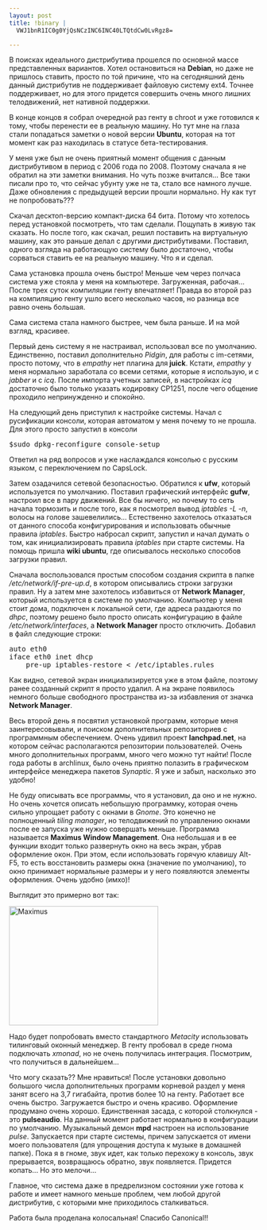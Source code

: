 ```yaml
--- 
layout: post
title: !binary |
  VWJ1bnR1IC0g0YjQsNCzINC6INC40LTQtdCw0LvRgz8=

---
```

В поисках идеального дистрибутива прошелся по основной массе представленных вариантов. Хотел остановиться на <strong>Debian</strong>, но даже не пришлось ставить, просто по той причине, что на сегодняшний день данный дистрибутив не поддерживает файловую систему ext4. Точнее поддерживает, но для этого придется совершить очень много лишних телодвижений, нет нативной поддержки.

В конце концов я собрал очередной раз генту в chroot и уже готовился к тому, чтобы перенести ее в реальную машину. Но тут мне на глаза стали попадаться заметки о новой версии <strong>Ubuntu</strong>, которая на тот момент как раз находилась в статусе бета-тестирования.

У меня уже был не очень приятный момент общения с данным дистрибутивом в период с 2006 года по 2008. Поэтому сначала я не обратил на эти заметки внимания. Но чуть позже вчитался... Все таки писали про то, что сейчас убунту уже не та, стало все намного лучше. Даже обновления с предыдущей версии прошли нормально. Ну как тут не попробовать???

Скачал десктоп-версию компакт-диска 64 бита. Потому что хотелось перед установкой посмотреть, что там сделали. Пощупать в живую так сказать. Но после того, как скачал, решил поставить на виртуальную машину, как это раньше делал с другими дистрибутивами. Поставил, одного взгляда на работающую систему было достаточно, чтобы сорваться ставить ее на реальную машину. Что я и сделал.
<!--more-->
Сама установка прошла очень быстро! Меньше чем через полчаса система уже стояла у меня на компьютере. Загруженная, рабочая... После трех суток компиляции генту впечатляет! Правда во второй раз на компиляцию генту ушло всего несколько часов, но разница все равно очень большая.

Сама система стала намного быстрее, чем была раньше. И на мой взгляд, красивее.

Первый день систему я не настраивал, использовал все по умолчанию. Единственно, поставил дополнительно <em>Pidgin</em>, для работы с im-сетями, просто потому, что в <em>empathy</em> нет плагина для<strong> juick</strong>. Кстати, <em>empathy</em> у меня нормально заработала со всеми сетями, которые я использую, и с <em>jabber</em> и с <em>icq</em>. После импорта учетных записей, в настройках <em>icq</em> достаточно было только указать кодировку CP1251, после чего общение проходило непринужденно и спокойно.

На следующий день приступил к настройке системы. Начал с русификации консоли, которая автоматом у меня почему то не прошла. Для этого просто запустил в консоли
<pre>$sudo dpkg-reconfigure console-setup</pre>

Ответил на ряд вопросов и уже наслаждался консолью с русским языком, с переключением по CapsLock.

Затем озадачился сетевой безопасностью. Обратился к <strong>ufw</strong>, который используется по умолчанию. Поставил графический интерфейс <strong>gufw</strong>, настроил все в пару движений. Все бы ничего, но почему то сеть начала тормозить и после того, как я посмотрел вывод <em>iptables -L -n</em>, волосы на голове зашевелились... Естественно захотелось отказаться от данного способа конфигурирования и использовать обычные правила <em>iptables</em>. Быстро набросал скрипт, запустил и начал думать о том, как инициализировать правила <em>iptables</em> при старте системы. На помощь пришла <strong>wiki ubuntu</strong>, где описывалось несколько способов загрузки правил.

Сначала воспользовался простым способом создания скрипта в папке <em>/etc/network/if-pre-up.d</em>, в котором описывались строки загрузки правил. Ну а затем мне захотелось избавиться от <strong>Network Manager</strong>, который используется в системе по умолчанию. Компьютер у меня стоит дома, подключен к локальной сети, где адреса раздаются по <em>dhpc</em>, поэтому решено было просто описать конфигурацию в файле <em>/etc/network/interfaces</em>, а <strong>Network Manager</strong> просто отключить. Добавил в файл следующие строки:
<pre>auto eth0
iface eth0 inet dhcp
    pre-up iptables-restore &lt; /etc/iptables.rules</pre>

Как видно, сетевой экран инициализируется уже в этом файле, поэтому ранее созданный скрипт я просто удалил. А на экране появилось немного больше свободного пространства из-за избавления от значка <strong>Network Manager</strong>.

Весь второй день я посвятил установкой программ, которые меня заинтересовывали, и поиском дополнительных репозиториев с программным обеспечением. Очень удивил проект <strong>lanchpad.net</strong>, на котором сейчас располагаются репозитории пользователей. Очень много дополнительных программ, много чего можно тут найти! После года работы в archlinux, было очень приятно полазить в графическом интерфейсе менеджера пакетов <em>Synaptic</em>. Я уже и забыл, насколько это удобно!

Не буду описывать все программы, что я установил, да оно и не нужно. Но очень хочется описать небольшую программку, которая очень сильно упрощает работу с окнами в <em>Gnome</em>. Это конечно не полноценный <em>tiling manager</em>, но телодвижений по управлению окнами после ее запуска уже нужно совершать меньше. Программа называется <strong>Maximus Window Management</strong>. Она небольшая и в ее функции входит только развернуть окно на весь экран, убрав оформление окон. При этом, если использовать горячую клавишу Alt-F5, то есть восстановить размеры окна (значение по умолчанию), то окно принимает нормальные размеры и у него появляются элементы оформления. Очень удобно (имхо)!

Выглядит это примерно вот так:

<a href="http://static.juev.ru/2009/10/ubuntu.png"><img class="size-medium wp-image-622" title="ubuntu" src="http://static.juev.ru/2009/10/ubuntu-300x240.png" alt="Maximus" width="300" height="240" /></a>

Надо будет попробовать вместо стандартного <em>Metacity</em> использовать тилинговый оконный менеджер. В генту пробовал в среде гнома подключать <em>xmonad</em>, но не очень получилась интеграция. Посмотрим, что получиться в дальнейшем...

Что могу сказать?? Мне нравиться! После установки довольно большого числа дополнительных программ корневой раздел у меня занят всего на 3,7 гигабайта, против более 10 на генту. Работает все очень быстро. Загружается быстро и очень красиво. Оформление продумано очень хорошо. Единственная засада, с которой столкнулся - это <strong>pulseaudio</strong>. На данный момент работает нормально в конфигурации по умолчанию. Музыкальный демон <strong>mpd</strong> настроен на использование <em>pulse</em>. Запускается при старте системы, причем запускается от имени моего пользователя (для упрощения доступа к музыке в домашней папке). Пока я в гноме, звук идет, как только перехожу в консоль, звук прерывается, возвращаюсь обратно, звук появляется. Придется копать... Но это мелочи...

Главное, что система даже в предрелизном состоянии уже готова к работе и имеет намного меньше проблем, чем любой другой дистрибутив, с которыми мне приходилось сталкиваться.

Работа была проделана колосальная!
Спасибо Canonical!!
